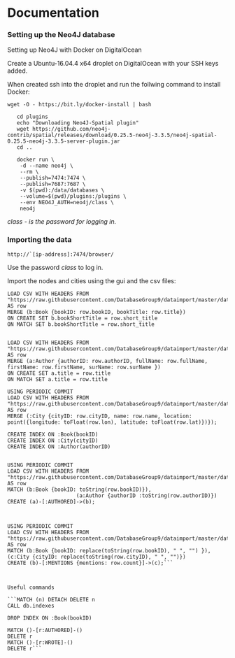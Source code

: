 # Documentation

### Setting up the Neo4J database

Setting up Neo4J with Docker on DigitalOcean 

Create a Ubuntu-16.04.4 x64 droplet on DigitalOcean with your SSH keys added.

When created ssh into the droplet and run the follwing command to install Docker:

```wget -O - https://bit.ly/docker-install | bash```


```mkdir plugins
   cd plugins
   echo "Downloading Neo4J-Spatial plugin"
   wget https://github.com/neo4j-contrib/spatial/releases/download/0.25.5-neo4j-3.3.5/neo4j-spatial-0.25.5-neo4j-3.3.5-server-plugin.jar
   cd .. 

   docker run \
    -d --name neo4j \
    --rm \
    --publish=7474:7474 \
    --publish=7687:7687 \
    -v $(pwd):/data/databases \
    --volume=$(pwd)/plugins:/plugins \
    --env NEO4J_AUTH=neo4j/class \
    neo4j    
```
*class - is the password for logging in.*
### Importing the data

```http://`[ip-address]:7474/browser/```

Use the password *class* to log in.

Import the nodes and cities using the gui and the csv files:

```
LOAD CSV WITH HEADERS FROM "https://raw.githubusercontent.com/DatabaseGroup9/dataimport/master/data/books_cleaned.csv" AS row
MERGE (b:Book {bookID: row.bookID, bookTitle: row.title})
ON CREATE SET b.bookShortTitle = row.short_title
ON MATCH SET b.bookShortTitle = row.short_title


LOAD CSV WITH HEADERS FROM "https://raw.githubusercontent.com/DatabaseGroup9/dataimport/master/data/authors_cleaned.csv" AS row
MERGE (a:Author {authorID: row.authorID, fullName: row.fullName, firstName: row.firstName, surName: row.surName })
ON CREATE SET a.title = row.title
ON MATCH SET a.title = row.title

USING PERIODIC COMMIT
LOAD CSV WITH HEADERS FROM "https://raw.githubusercontent.com/DatabaseGroup9/dataimport/master/data/cities_cleaned.csv" AS row
MERGE (:City {cityID: row.cityID, name: row.name, location: point({longitude: toFloat(row.lon), latitude: toFloat(row.lat)})});

CREATE INDEX ON :Book(bookID)
CREATE INDEX ON :City(cityID)
CREATE INDEX ON :Author(authorID)


USING PERIODIC COMMIT 
LOAD CSV WITH HEADERS FROM "https://raw.githubusercontent.com/DatabaseGroup9/dataimport/master/data/wrote_cleaned.csv" AS row
MATCH (b:Book {bookID: toString(row.bookID)}), 
                      (a:Author {authorID :toString(row.authorID)})
CREATE (a)-[:AUTHORED]->(b);



USING PERIODIC COMMIT
LOAD CSV WITH HEADERS FROM "https://raw.githubusercontent.com/DatabaseGroup9/dataimport/master/data/mentioned_cleaned.csv" AS row
MATCH (b:Book {bookID: replace(toString(row.bookID), " ", "") }),(c:City {cityID: replace(toString(row.cityID), " ", "")})
CREATE (b)-[:MENTIONS {mentions: row.count}]->(c);```



Useful commands

```MATCH (n) DETACH DELETE n
CALL db.indexes

DROP INDEX ON :Book(bookID)

MATCH ()-[r:AUTHORED]-() 
DELETE r
MATCH ()-[r:WROTE]-() 
DELETE r```

